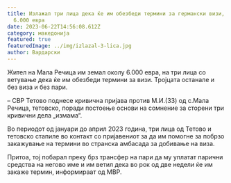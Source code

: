 ```yaml
---
title: Излажал три лица дека ќе им обезбеди термини за германски визи, им земал
  6.000 евра
date: 2023-06-22T14:56:08.612Z
category: македонија
featured: true
featuredImage: ../img/izlazal-3-lica.jpg
author: Вардарски
---
```

<!--StartFragment-->

Жител на Мала Речица им земал околу 6.000 евра, на три лица со ветување дека ќе им обезбеди термини за визи. Тројцата останале и без виза и без пари.

– СВР Тетово поднесе кривична пријава против М.И.(33) од с.Мала Речица, тетовско, поради постоење основи на сомнение за сторени три кривични дела „измама“.

Во периодот од јануари до април 2023 година, три лица од Тетово и тетовско стапиле во контакт со пријавениот за да им помогне за побрзо закажување на термини во странска амбасада за добивање на виза.

Притоа, тој побарал преку брз трансфер на пари да му уплатат парични средства на негово име и им ветил дека во рок од две недели ќе им закаже термин, информираат од МВР.

<!--EndFragment-->